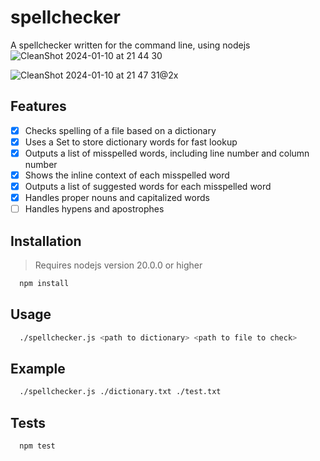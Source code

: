 # spellchecker
A spellchecker written for the command line, using nodejs
![CleanShot 2024-01-10 at 21 44 30](https://github.com/cdonohue/spellchecker/assets/1928846/ab389a09-98b6-4bfb-b8b7-fb716fa9405f)

![CleanShot 2024-01-10 at 21 47 31@2x](https://github.com/cdonohue/spellchecker/assets/1928846/4b214430-c59b-4959-84cb-e07d9b3d6371)


## Features
- [x] Checks spelling of a file based on a dictionary
- [x] Uses a Set to store dictionary words for fast lookup 
- [x] Outputs a list of misspelled words, including line number and column number
- [x] Shows the inline context of each misspelled word
- [x] Outputs a list of suggested words for each misspelled word
- [x] Handles proper nouns and capitalized words
- [ ] Handles hypens and apostrophes

## Installation
> Requires nodejs version 20.0.0 or higher
```bash
  npm install
```

## Usage
```bash
  ./spellchecker.js <path to dictionary> <path to file to check>
```

## Example
```bash
  ./spellchecker.js ./dictionary.txt ./test.txt
```

## Tests
```bash
  npm test
```
